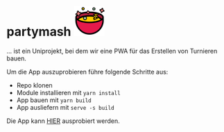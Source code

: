 # partymash ![logo](/src/images/partymash_logo_small.png)

... ist ein Uniprojekt, bei dem wir eine PWA für das Erstellen von Turnieren bauen.

Um die App auszuprobieren führe folgende Schritte aus:

- Repo klonen
- Module installieren mit `yarn install`
- App bauen mit `yarn build`
- App ausliefern mit `serve -s build`


Die App kann [HIER](https://partymash.fritschindustries.de) ausprobiert werden.
